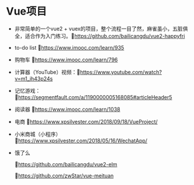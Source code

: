 # Vue项目

- 非常简单的一个vue2 + vuex的项目，整个流程一目了然，麻雀虽小，五脏俱全，适合作为入门练习。🔗https://github.com/bailicangdu/vue2-happyfri

- to-do list 🔗https://www.imooc.com/learn/935

- 购物车 🔗https://www.imooc.com/learn/796

- 计算器（YouTube）视频：🔗https://www.youtube.com/watch?v=m1_ih43p24s

- 记忆游戏：:link:https://segmentfault.com/a/1190000005168085#articleHeader5

- 阅读器 🔗https://www.imooc.com/learn/1038

- 电商 🔗https://www.xpsilvester.com/2018/09/18/VueProject/

- 小米商城（小程序）🔗https://www.xpsilvester.com/2018/05/16/WechatApp/

- 饿了么

  🔗https://github.com/bailicangdu/vue2-elm

  🔗https://github.com/zwStar/vue-meituan

